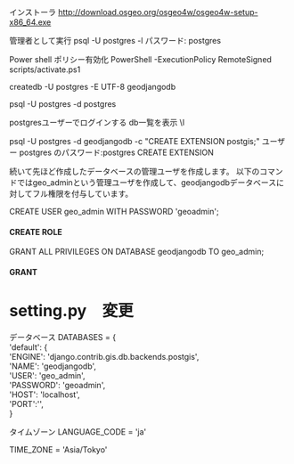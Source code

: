 インストーラ
http://download.osgeo.org/osgeo4w/osgeo4w-setup-x86_64.exe


管理者として実行
psql -U postgres -l
パスワード: postgres

Power shell ポリシー有効化
PowerShell -ExecutionPolicy RemoteSigned  scripts/activate.ps1


createdb -U postgres -E UTF-8 geodjangodb



psql -U postgres -d postgres

postgresユーザーでログインする
db一覧を表示
\l



psql -U postgres -d geodjangodb -c "CREATE EXTENSION postgis;"
ユーザー postgres のパスワード:postgres
CREATE EXTENSION



続いて先ほど作成したデータベースの管理ユーザを作成します。
以下のコマンドではgeo_adminという管理ユーザを作成して、geodjangodbデータベースに対してフル権限を付与しています。

CREATE USER geo_admin WITH PASSWORD 'geoadmin';
#### CREATE ROLE
GRANT ALL PRIVILEGES ON DATABASE geodjangodb TO geo_admin;
#### GRANT


# setting.py　変更

データベース
DATABASES = {		
    'default': {		
        'ENGINE': 'django.contrib.gis.db.backends.postgis',		
        'NAME': 'geodjangodb',		
        'USER': 'geo_admin',		
        'PASSWORD': 'geoadmin',		
        'HOST': 'localhost',		
        'PORT':'',		
    }		

タイムゾーン
LANGUAGE_CODE = 'ja'

TIME_ZONE = 'Asia/Tokyo'
